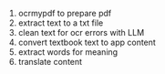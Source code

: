 1. ocrmypdf to prepare pdf
2. extract text to a txt file
3. clean text for ocr errors with LLM
4. convert textbook text to app content
5. extract words for meaning
6. translate content
